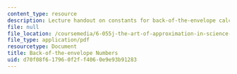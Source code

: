 ```yaml
---
content_type: resource
description: Lecture handout on constants for back-of-the-envelope calculations.
file: null
file_location: /coursemedia/6-055j-the-art-of-approximation-in-science-and-engineering-spring-2008/d70f08f617960f2ff4060e9e93b91283_constants.pdf
file_type: application/pdf
resourcetype: Document
title: Back-of-the-envelope Numbers
uid: d70f08f6-1796-0f2f-f406-0e9e93b91283
---
```

